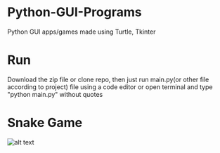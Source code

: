 # Python-GUI-Programs
Python GUI apps/games made using Turtle, Tkinter

# Run
Download the zip file or clone repo, then just run main.py(or other file according to project) file using a code editor or open terminal and type "python main.py" without quotes


# Snake Game
![alt text]([http://url/to/img.png](https://raw.githubusercontent.com/ArunRawat404/images/main/snake.PNG?token=GHSAT0AAAAAABQRZPX4T5AISGAASQ6H6SN6YUNDTBA))
